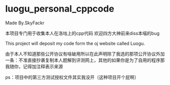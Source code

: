 # luogu_personal_cppcode
Made By.SkyFackr

本项目专门用于收集本人在洛咕上的cpp代码
欢迎四方大神前来diss本喵的bug

This project will deposit my code form the oj website called Luogu.

由于本人不知道那些公开协议有啥破用所以在此声明除了我选的那项公开协议外加一条：不准直接抄袭复制本人题解到评测网上，其他的如果你是为了自用的程序那我随你，记得加注释表示来源

ps：项目中的第三方测试授权文件其实我没开（这种项目开个屁啊）
